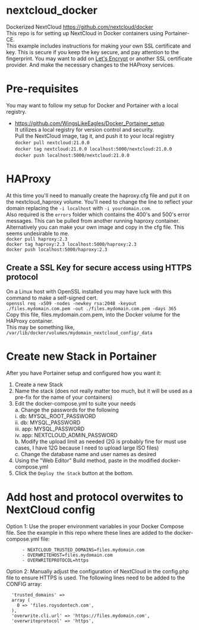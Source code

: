 # nextcloud_docker
Dockerized NextCloud https://github.com/nextcloud/docker  
This repo is for setting up NextCloud in Docker containers using Portainer-CE.  
This example includes instructions for making your own SSL certificate and key.  This is secure if you keep the key secure, and pay attention to the fingerprint.  You may want to add on <a href="https://letsencrypt.org/how-it-works/">Let's Encrypt</a> or another SSL certificate provider.  And make the necessary changes to the HAProxy services.  

# Pre-requisites
You may want to follow my setup for Docker and Portainer with a local registry.  
- https://github.com/WingsLikeEagles/Docker_Portainer_setup  
It utilizes a local registry for version control and security.  
Pull the NextCloud image, tag it, and push it to your local registry  
`docker pull nextcloud:21.0.0`  
`docker tag nextcloud:21.0.0 localhost:5000/nextcloud:21.0.0`  
`docker push localhost:5000/nextcloud:21.0.0`  

# HAProxy
At this time you'll need to manually create the haproxy.cfg file and put it on the nextcloud_haproxy volume.  You'll need to change the line to reflect your domain replacing the `-i localhost` with `-i yourdomain.com`.  
Also required is the `errors` folder which contains the 400's and 500's error messages.  This can be pulled from another running haproxy container.   
Alternatively you can make your own image and copy in the cfg file.  This seems undesirable to me.  
`docker pull haproxy:2.3`  
`docker tag haproxy:2.3 localhost:5000/haproxy:2.3`  
`docker push localhost:5000/haproxy:2.3`

## Create a SSL Key for secure access using HTTPS protocol
On a Linux host with OpenSSL installed you may have luck with this command to make a self-signed cert.  
`openssl req -x509 -nodes -newkey rsa:2048 -keyout ./files.mydomain.com.pem -out ./files.mydomain.com.pem -days 365`  
Copy this file, files.mydomain.com.pem, into the Docker volume for the HAProxy container.  
This may be something like, `/var/lib/docker/volumes/mydomain_nextcloud_config/_data`  

# Create new Stack in Portainer
After you have Portainer setup and configured how you want it:  
1. Create a new Stack  
2. Name the stack (does not really matter too much, but it will be used as a pre-fix for the name of your containers)  
3. Edit the docker-compose.yml to suite your needs  
  a. Change the passwords for the following  
    i. db: MYSQL_ROOT_PASSWORD  
    ii. db: MYSQL_PASSWORD  
    iii. app: MYSQL_PASSWORD  
    iv. app: NEXTCLOUD_ADMIN_PASSWORD  
  b. Modify the upload limit as needed (2G is probably fine for must use cases, I have 12G because I need to upload large ISO files)  
  c. Change the database name and user names as desired  
5. Using the "Web Editor" Build method, paste in the modified docker-compose.yml  
6. Click the `Deploy the Stack` button at the bottom.  

# Add host and protocol overwites to NextCloud config
Option 1: Use the proper environment variables in your Docker Compose file.  See the example in this repo where these  lines are added to the docker-compose.yml file:  
```
      - NEXTCLOUD_TRUSTED_DOMAINS=files.mydomain.com  
      - OVERWRITEHOST=files.mydomain.com  
      - OVERWRITEPROTOCOL=https  
```

Option 2: Manually adjust the configuration of NextCloud in the config.php file to ensure HTTPS is used.  The following lines need to be added to the CONFIG array:  
```
  'trusted_domains' =>
  array (
    0 => 'files.roysdontech.com',
  ),
  'overwrite.cli.url' => 'https://files.mydomain.com',
  'overwriteprotocol' => 'https',
```

